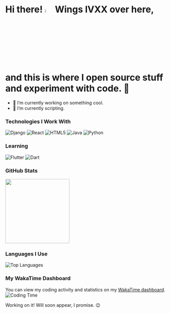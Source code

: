 # Hi there! <a href="https://www.gautamkrishnar.com/"><img src="https://media.giphy.com/media/hvRJCLFzcasrR4ia7z/giphy.gif" width="5%"></a> Wings IVXX over here, and this is where I open source stuff and experiment with code. :rocket:


- 🔭 I’m currently working on something cool.
- 🌱 I’m currently scripting.

### Technologies I Work With
![Django](https://img.shields.io/badge/django-%23092E20.svg?style=for-the-badge&logo=django&logoColor=white)
![React](https://img.shields.io/badge/react-%2320232a.svg?style=for-the-badge&logo=react&logoColor=%2361DAFB)
![HTML5](https://img.shields.io/badge/html5-%23E34F26.svg?style=for-the-badge&logo=html5&logoColor=white)
![Java](https://img.shields.io/badge/java-%23ED8B00.svg?style=for-the-badge&logo=openjdk&logoColor=white)
![Python](https://img.shields.io/badge/python-3670A0?style=for-the-badge&logo=python&logoColor=ffdd54)

### Learning
![Flutter](https://img.shields.io/badge/flutter-%2302569B.svg?style=for-the-badge&logo=flutter&logoColor=white)
![Dart](https://img.shields.io/badge/dart-%230175C2.svg?style=for-the-badge&logo=dart&logoColor=white)


### GitHub Stats
<a href="https://github.com/aaron-muti-420/github-readme-stats">
  <img height="200" align="center" src="https://github-readme-stats.vercel.app/api?username=aaron-muti-420&show_icons=true&theme=radical" />
</a>

### Languages I Use
![Top Languages](https://github-readme-stats.vercel.app/api/top-langs/?username=aaron-muti-420&hide_progress=true)

### My WakaTime Dashboard
You can view my coding activity and statistics on my [WakaTime dashboard](https://wakatime.com/@aaron_muti_420).
![Coding Time](https://img.shields.io/badge/Total%20Coding%20Time-100%20hrs-blue)

Working on it! Will soon appear, I promise. :wink:
